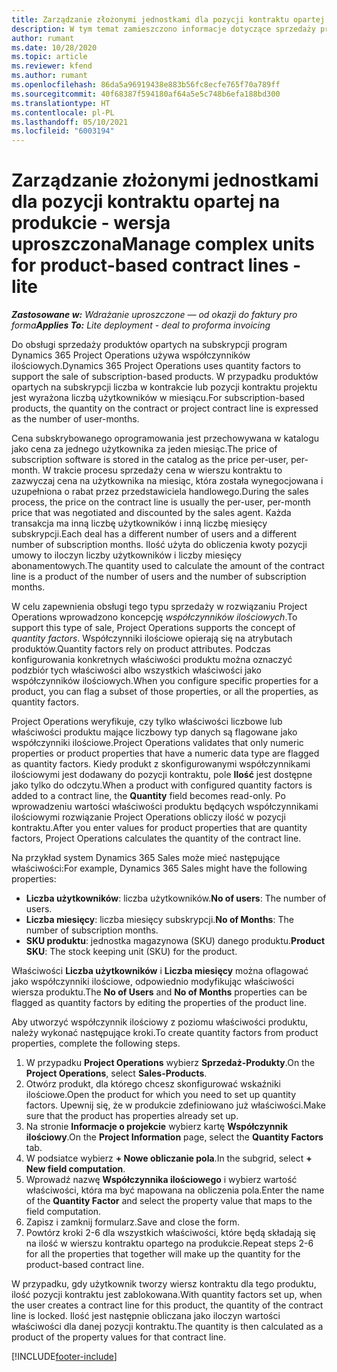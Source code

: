 ```yaml
---
title: Zarządzanie złożonymi jednostkami dla pozycji kontraktu opartej na produkcie - wersja uproszczona
description: W tym temat zamieszczono informacje dotyczące sprzedaży produktów opartych na subskrypcji.
author: rumant
ms.date: 10/28/2020
ms.topic: article
ms.reviewer: kfend
ms.author: rumant
ms.openlocfilehash: 86da5a96919438e883b56fc8ecfe765f70a789ff
ms.sourcegitcommit: 40f68387f594180af64a5e5c748b6efa188bd300
ms.translationtype: HT
ms.contentlocale: pl-PL
ms.lasthandoff: 05/10/2021
ms.locfileid: "6003194"
---
```

# <a name="manage-complex-units-for-product-based-contract-lines---lite"></a><span data-ttu-id="298b8-103">Zarządzanie złożonymi jednostkami dla pozycji kontraktu opartej na produkcie - wersja uproszczona</span><span class="sxs-lookup"><span data-stu-id="298b8-103">Manage complex units for product-based contract lines - lite</span></span>

<span data-ttu-id="298b8-104">_**Zastosowane w:** Wdrażanie uproszczone — od okazji do faktury pro forma_</span><span class="sxs-lookup"><span data-stu-id="298b8-104">_**Applies To:** Lite deployment - deal to proforma invoicing_</span></span>

<span data-ttu-id="298b8-105">Do obsługi sprzedaży produktów opartych na subskrypcji program Dynamics 365 Project Operations używa współczynników ilościowych.</span><span class="sxs-lookup"><span data-stu-id="298b8-105">Dynamics 365 Project Operations uses quantity factors to support the sale of subscription-based products.</span></span> <span data-ttu-id="298b8-106">W przypadku produktów opartych na subskrypcji liczba w kontrakcie lub pozycji kontraktu projektu jest wyrażona liczbą użytkowników w miesiącu.</span><span class="sxs-lookup"><span data-stu-id="298b8-106">For subscription-based products, the quantity on the contract or project contract line is expressed as the number of user-months.</span></span>

<span data-ttu-id="298b8-107">Cena subskrybowanego oprogramowania jest przechowywana w katalogu jako cena za jednego użytkownika za jeden miesiąc.</span><span class="sxs-lookup"><span data-stu-id="298b8-107">The price of subscription software is stored in the catalog as the price per-user, per-month.</span></span> <span data-ttu-id="298b8-108">W trakcie procesu sprzedaży cena w wierszu kontraktu to zazwyczaj cena na użytkownika na miesiąc, która została wynegocjowana i uzupełniona o rabat przez przedstawiciela handlowego.</span><span class="sxs-lookup"><span data-stu-id="298b8-108">During the sales process, the price on the contract line is usually the per-user, per-month price that was negotiated and discounted by the sales agent.</span></span> <span data-ttu-id="298b8-109">Każda transakcja ma inną liczbę użytkowników i inną liczbę miesięcy subskrypcji.</span><span class="sxs-lookup"><span data-stu-id="298b8-109">Each deal has a different number of users and a different number of subscription months.</span></span> <span data-ttu-id="298b8-110">Ilość użyta do obliczenia kwoty pozycji umowy to iloczyn liczby użytkowników i liczby miesięcy abonamentowych.</span><span class="sxs-lookup"><span data-stu-id="298b8-110">The quantity used to calculate the amount of the contract line is a product of the number of users and the number of subscription months.</span></span>

<span data-ttu-id="298b8-111">W celu zapewnienia obsługi tego typu sprzedaży w rozwiązaniu Project Operations wprowadzono koncepcję *współczynników ilościowych*.</span><span class="sxs-lookup"><span data-stu-id="298b8-111">To support this type of sale, Project Operations supports the concept of *quantity factors*.</span></span> <span data-ttu-id="298b8-112">Współczynniki ilościowe opierają się na atrybutach produktów.</span><span class="sxs-lookup"><span data-stu-id="298b8-112">Quantity factors rely on product attributes.</span></span> <span data-ttu-id="298b8-113">Podczas konfigurowania konkretnych właściwości produktu można oznaczyć podzbiór tych właściwości albo wszystkich właściwości jako współczynników ilościowych.</span><span class="sxs-lookup"><span data-stu-id="298b8-113">When you configure specific properties for a product, you can flag a subset of those properties, or all the properties, as quantity factors.</span></span>

<span data-ttu-id="298b8-114">Project Operations weryfikuje, czy tylko właściwości liczbowe lub właściwości produktu mające liczbowy typ danych są flagowane jako współczynniki ilościowe.</span><span class="sxs-lookup"><span data-stu-id="298b8-114">Project Operations validates that only numeric properties or product properties that have a numeric data type are flagged as quantity factors.</span></span> <span data-ttu-id="298b8-115">Kiedy produkt z skonfigurowanymi współczynnikami ilościowymi jest dodawany do pozycji kontraktu, pole **Ilość** jest dostępne jako tylko do odczytu.</span><span class="sxs-lookup"><span data-stu-id="298b8-115">When a product with configured quantity factors is added to a contract line, the **Quantity** field  becomes read-only.</span></span> <span data-ttu-id="298b8-116">Po wprowadzeniu wartości właściwości produktu będących współczynnikami ilościowymi rozwiązanie Project Operations obliczy ilość w pozycji kontraktu.</span><span class="sxs-lookup"><span data-stu-id="298b8-116">After you enter values for product properties that are quantity factors, Project Operations calculates the quantity of the contract line.</span></span>

<span data-ttu-id="298b8-117">Na przykład system Dynamics 365 Sales może mieć następujące właściwości:</span><span class="sxs-lookup"><span data-stu-id="298b8-117">For example, Dynamics 365 Sales might have the following properties:</span></span>

- <span data-ttu-id="298b8-118">**Liczba użytkowników**: liczba użytkowników.</span><span class="sxs-lookup"><span data-stu-id="298b8-118">**No of users**: The number of users.</span></span>
- <span data-ttu-id="298b8-119">**Liczba miesięcy**: liczba miesięcy subskrypcji.</span><span class="sxs-lookup"><span data-stu-id="298b8-119">**No of Months**: The number of subscription months.</span></span>
- <span data-ttu-id="298b8-120">**SKU produktu**: jednostka magazynowa (SKU) danego produktu.</span><span class="sxs-lookup"><span data-stu-id="298b8-120">**Product SKU**: The stock keeping unit (SKU) for the product.</span></span>

<span data-ttu-id="298b8-121">Właściwości **Liczba użytkowników** i **Liczba miesięcy** można oflagować jako współczynniki ilościowe, odpowiednio modyfikując właściwości wiersza produktu.</span><span class="sxs-lookup"><span data-stu-id="298b8-121">The **No of Users** and **No of Months** properties can be flagged as quantity factors by editing the properties of the product line.</span></span>

<span data-ttu-id="298b8-122">Aby utworzyć współczynnik ilościowy z poziomu właściwości produktu, należy wykonać następujące kroki.</span><span class="sxs-lookup"><span data-stu-id="298b8-122">To create quantity factors from product properties, complete the following steps.</span></span>

1. <span data-ttu-id="298b8-123">W przypadku **Project Operations** wybierz **Sprzedaż-Produkty**.</span><span class="sxs-lookup"><span data-stu-id="298b8-123">On the **Project Operations**, select **Sales-Products**.</span></span>
2. <span data-ttu-id="298b8-124">Otwórz produkt, dla którego chcesz skonfigurować wskaźniki ilościowe.</span><span class="sxs-lookup"><span data-stu-id="298b8-124">Open the product for which you need to set up quantity factors.</span></span> <span data-ttu-id="298b8-125">Upewnij się, że w produkcie zdefiniowano już właściwości.</span><span class="sxs-lookup"><span data-stu-id="298b8-125">Make sure that the product has properties already set up.</span></span>
3. <span data-ttu-id="298b8-126">Na stronie **Informacje o projekcie** wybierz kartę **Współczynnik ilościowy**.</span><span class="sxs-lookup"><span data-stu-id="298b8-126">On the **Project Information** page, select the **Quantity Factors** tab.</span></span>
4. <span data-ttu-id="298b8-127">W podsiatce wybierz **+ Nowe obliczanie pola**.</span><span class="sxs-lookup"><span data-stu-id="298b8-127">In the subgrid, select **+ New field computation**.</span></span>
5. <span data-ttu-id="298b8-128">Wprowadź nazwę **Współczynnika ilościowego** i wybierz wartość właściwości, która ma być mapowana na obliczenia pola.</span><span class="sxs-lookup"><span data-stu-id="298b8-128">Enter the name of the **Quantity Factor** and select the property value that maps to the field computation.</span></span>
6. <span data-ttu-id="298b8-129">Zapisz i zamknij formularz.</span><span class="sxs-lookup"><span data-stu-id="298b8-129">Save and close the form.</span></span>
7. <span data-ttu-id="298b8-130">Powtórz kroki 2-6 dla wszystkich właściwości, które będą składają się na ilość w wierszu kontraktu opartego na produkcie.</span><span class="sxs-lookup"><span data-stu-id="298b8-130">Repeat steps 2-6 for all the properties that together will make up the quantity for the product-based contract line.</span></span>

<span data-ttu-id="298b8-131">W przypadku, gdy użytkownik tworzy wiersz kontraktu dla tego produktu, ilość pozycji kontraktu jest zablokowana.</span><span class="sxs-lookup"><span data-stu-id="298b8-131">With quantity factors set up, when the user creates a contract line for this product, the quantity of the contract line is locked.</span></span> <span data-ttu-id="298b8-132">Ilość jest następnie obliczana jako iloczyn wartości właściwości dla danej pozycji kontraktu.</span><span class="sxs-lookup"><span data-stu-id="298b8-132">The quantity is then calculated as a product of the property values for that contract line.</span></span>


[!INCLUDE[footer-include](../../includes/footer-banner.md)]